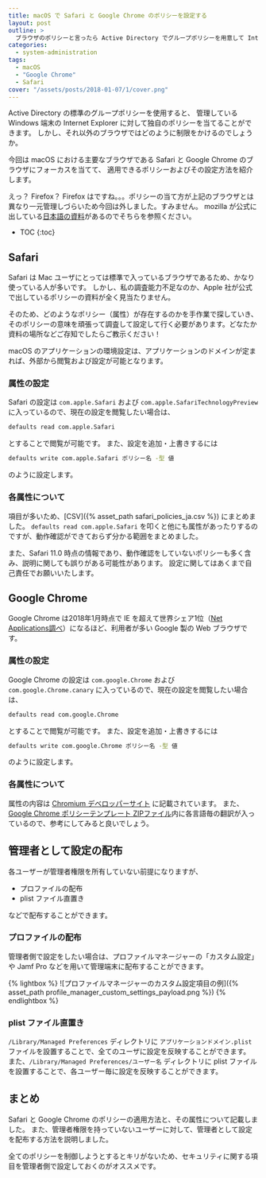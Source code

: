```yaml
---
title: macOS で Safari と Google Chrome のポリシーを設定する
layout: post
outline: >
  ブラウザのポリシーと言ったら Active Directory でグループポリシーを用意して Internet Explorer の設定を行うというのはよく聞く話ですが、今回は macOS の場合はどうすればよいかを Safari と Google Chrome を題材として紹介していきます。
categories:
  - system-administration
tags:
  - macOS
  - "Google Chrome"
  - Safari
cover: "/assets/posts/2018-01-07/1/cover.png"
---
```


Active Directory の標準のグループポリシーを使用すると、
管理している Windows 端末の Internet Explorer に対して独自のポリシーを当てることができます。
しかし、それ以外のブラウザではどのように制限をかけるのでしょうか。

今回は macOS における主要なブラウザである Safari と Google Chrome のブラウザにフォーカスを当てて、
適用できるポリシーおよびその設定方法を紹介します。

えっ？ Firefox？ Firefox はですね。。。ポリシーの当て方が上記のブラウザとは異なり一元管理しづらいため今回は外しました。すみません。
mozilla が公式に出している[日本語の資料](https://github.com/mozilla-japan/enterprise/blob/master/FAQ.md)があるのでそちらを参照ください。

* TOC
{:toc}

## Safari
Safari は Mac ユーザにとっては標準で入っているブラウザであるため、かなり使っている人が多いです。
しかし、私の調査能力不足なのか、Apple 社が公式で出しているポリシーの資料が全く見当たりません。

そのため、どのようなポリシー（属性）が存在するのかを手作業で探していき、そのポリシーの意味を頑張って調査して設定して行く必要があります。どなたか資料の場所などご存知でしたらご教示ください！

macOS のアプリケーションの環境設定は、アプリケーションのドメインが定まれば、外部から閲覧および設定が可能となります。

### 属性の設定

Safari の設定は `com.apple.Safari` および `com.apple.SafariTechnologyPreview` に入っているので、現在の設定を閲覧したい場合は、

```sh
defaults read com.apple.Safari
```

とすることで閲覧が可能です。
また、設定を追加・上書きするには

```sh
defaults write com.apple.Safari ポリシー名 -型 値
```

のように設定します。

### 各属性について

項目が多いため、[CSV]({% asset_path safari_policies_ja.csv %}) にまとめました。
`defaults read com.apple.Safari` を叩くと他にも属性があったりするのですが、動作確認ができておらず分かる範囲をまとめました。

また、Safari 11.0 時点の情報であり、動作確認をしていないポリシーも多く含み、説明に関しても誤りがある可能性があります。
設定に関してはあくまで自己責任でお願いいたします。

## Google Chrome
Google Chrome は2018年1月時点で IE を超えて世界シェア1位（[Net Applications調べ](https://netmarketshare.com/browser-market-share.aspx)）になるほど、利用者が多い Google 製の Web ブラウザです。

### 属性の設定

Google Chrome の設定は `com.google.Chrome` および `com.google.Chrome.canary` に入っているので、現在の設定を閲覧したい場合は、

```sh
defaults read com.google.Chrome
```

とすることで閲覧が可能です。
また、設定を追加・上書きするには

```sh
defaults write com.google.Chrome ポリシー名 -型 値
```

のように設定します。

### 各属性について

属性の内容は [Chromium デベロッパーサイト](http://www.chromium.org/administrators/policy-list-3) に記載されています。
また、[Google Chrome ポリシーテンプレート ZIPファイル](https://dl.google.com/dl/edgedl/chrome/policy/policy_templates.zip)内に各言語毎の翻訳が入っているので、参考にしてみると良いでしょう。

## 管理者として設定の配布

各ユーザーが管理者権限を所有していない前提になりますが、

- プロファイルの配布
- plist ファイル直置き

などで配布することができます。

### プロファイルの配布
管理者側で設定をしたい場合は、プロファイルマネージャーの「カスタム設定」や Jamf Pro などを用いて管理端末に配布することができます。

{% lightbox %}
![プロファイルマネージャーのカスタム設定項目の例]({% asset_path profile_manager_custom_settings_payload.png %})
{% endlightbox %}

### plist ファイル直置き
`/Library/Managed Preferences` ディレクトリに `アプリケーションドメイン.plist` ファイルを設置することで、全てのユーザに設定を反映することができます。  
また、`/Library/Managed Preferences/ユーザー名` ディレクトリに plist ファイルを設置することで、各ユーザー毎に設定を反映することができます。

## まとめ
Safari と Google Chrome のポリシーの適用方法と、その属性について記載しました。
また、管理者権限を持っていないユーザーに対して、管理者として設定を配布する方法を説明しました。

全てのポリシーを制御しようとするとキリがないため、セキュリティに関する項目を管理者側で設定しておくのがオススメです。
